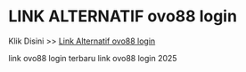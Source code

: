 # LINK ALTERNATIF ovo88 login

Klik Disini >> <a href="https://linksto.pages.dev/">Link Alternatif ovo88 login </a>

link ovo88 login terbaru
link ovo88 login 2025